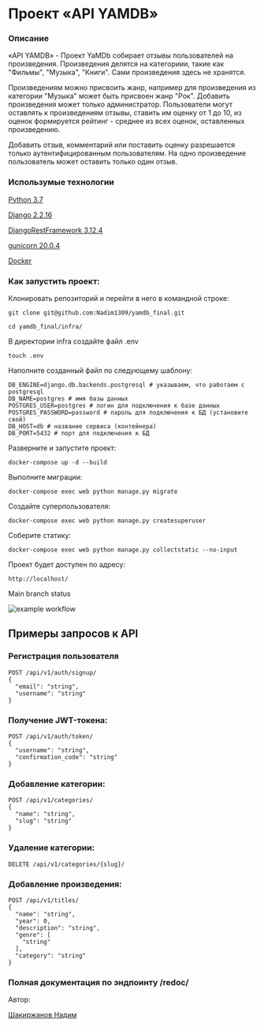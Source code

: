 # Проект «API YAMDB»

### Описание
«API YAMDB» - Проект YaMDb собирает отзывы пользователей на произведения. 
Произведения делятся на категориии, такие как "Фильмы", "Музыка", "Книги". Сами произведения здесь не хранятся.

Произведениям можно присвоить жанр, например для произведения из категории "Музыка" может быть присвоен жанр "Рок".
Добавить произведения может только администратор. Пользователи могут оставлять к произведениям отзывы, 
ставить им оценку от 1 до 10, из оценок формируется рейтинг - среднее из всех оценок, оставленных произведению.

Добавить отзыв, комментарий или поставить оценку разрешается только аутентифицированным пользователям.
На одно произведение пользователь может оставить только один отзыв.


### Использумые технологии

[Python 3.7](https://docs.python.org/3.7/whatsnew/3.7.html)

[Django 2.2.16](https://docs.djangoproject.com/en/4.1/releases/2.2.16/)

[DjangoRestFramework 3.12.4](https://www.django-rest-framework.org/community/release-notes/)

[gunicorn 20.0.4](https://docs.gunicorn.org/en/stable/)

[Docker](https://docs.docker.com/)

### Как запустить проект:

Клонировать репозиторий и перейти в него в командной строке:

```
git clone git@github.com:Nadim1309/yamdb_final.git
```

```
cd yamdb_final/infra/
```

В директории infra создайте файл .env

```
touch .env
```

Наполните созданный файл по следующему шаблону:

```
DB_ENGINE=django.db.backends.postgresql # указываем, что работаем с postgresql
DB_NAME=postgres # имя базы данных
POSTGRES_USER=postgres # логин для подключения к базе данных
POSTGRES_PASSWORD=password # пароль для подключения к БД (установите свой)
DB_HOST=db # название сервиса (контейнера)
DB_PORT=5432 # порт для подключения к БД
```

Разверните и запустите проект:

```
docker-compose up -d --build
```

Выполните миграции:

```
docker-compose exec web python manage.py migrate
```

Создайте суперпользователя:

```
docker-compose exec web python manage.py createsuperuser
```


Соберите статику:

```
docker-compose exec web python manage.py collectstatic --no-input 
```

Проект будет доступен по адресу:

```
http://localhost/
```

Main branch status

![example workflow](https://github.com/nadim13/yamdb_final/actions/workflows/yamdb_workflow.yml/badge.svg)

## Примеры запросов к API
###  Регистрация пользователя
```
POST /api/v1/auth/signup/
{
  "email": "string",
  "username": "string"
}
```
###  Получение JWT-токена:
```
POST /api/v1/auth/token/
{
  "username": "string",
  "confirmation_code": "string"
}
```
###  Добавление категории:
```
POST /api/v1/categories/
{
  "name": "string",
  "slug": "string"
}
```
###  Удаление категории:
```
DELETE /api/v1/categories/{slug}/
```
###  Добавление произведения:
```
POST /api/v1/titles/
{
  "name": "string",
  "year": 0,
  "description": "string",
  "genre": [
    "string"
  ],
  "category": "string"
}
```

### Полная документация по эндпоинту /redoc/

Автор:

[Шакиржанов Надим](https://github.com/Nadim1309)

